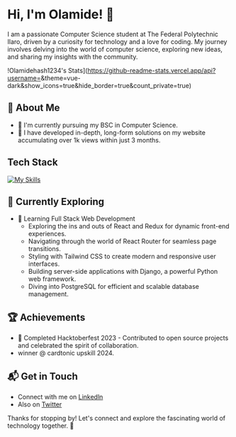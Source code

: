 # Hi, I'm Olamide! 👋

I am a passionate Computer Science student at The Federal Polytechnic Ilaro, driven by a curiosity for technology and a love for coding. My journey involves delving into the world of computer science, exploring new ideas, and sharing my insights with the community.

!Olamidehash1234's Stats](https://github-readme-stats.vercel.app/api?username=<username>&theme=vue-dark&show_icons=true&hide_border=true&count_private=true)

## 🚀 About Me

- 🔭 I'm currently pursuing my BSC in Computer Science.
- 📝 I have developed in-depth, long-form solutions on my website accumulating over 1k views within just 3 months.


## Tech Stack
[![My Skills](https://skillicons.dev/icons?i=javascript,python,Vue.js,Nuxt.js)](https://skillicons.dev)

## 🌱 Currently Exploring

- 🚀 Learning Full Stack Web Development
  - Exploring the ins and outs of React and Redux for dynamic front-end experiences.
  - Navigating through the world of React Router for seamless page transitions.
  - Styling with Tailwind CSS to create modern and responsive user interfaces.
  - Building server-side applications with Django, a powerful Python web framework.
  - Diving into PostgreSQL for efficient and scalable database management.

 ## 🏆 Achievements

- 🌟 Completed Hacktoberfest 2023 - Contributed to open source projects and celebrated the spirit of collaboration.
-  winner @ cardtonic upskill 2024.


## 📬 Get in Touch

- Connect with me on [Linkedln]([https://twitter.com/](https://www.linkedin.com/in/olamide-adeola-30b346274/))
- Also on [Twitter]([[https://](https://x.com/born_blakk))

Thanks for stopping by! Let's connect and explore the fascinating world of technology together. 🚀



<!--

Here are some ideas to get you started:

- 🔭 I’m currently working on Machine Learning, AI.
- 🌱 I’m currently learning Full stack development
- 👯 I’m looking to collaborate on innovative,world changing startups and businesses
- 🤔 I’m looking for help with website devlopment
- 💬 Ask me about User interface design 
- 📫 How to reach me: Olamideadeola@gmail.com
- 😄 Pronouns: HIM
- ⚡ Fun fact: Just Hellcats 
-->
